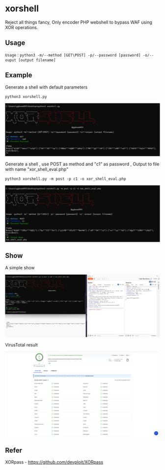 # xorshell



Reject all things fancy, Only encoder PHP webshell to bypass WAF using XOR operations.



## Usage

```
Usage：python3 -m/--method [GET\POST] -p/--password [password] -o/--ouput [output filename]
```



## Example

Generate a shell with default parameters

```
python3 xorshell.py
```

![Example](/image/example1.jpg)



Generate a shell ,  use POST as method and  "c1" as password , Output to file with name "xor_shell_eval.php"

```
python3 xorshell.py -m post -p c1 -o xor_shell_eval.php
```

![example2](/image/example2.jpg)



## Show

A simple show

![example3](/image/example3.png)



VirusTotal result

![VT](/image/VT.png)


## Refer

XORpass - https://github.com/devploit/XORpass  
